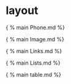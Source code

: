 
layout 
=====

{ % main Phone.md %}

{ % main Image.md %} 

{ % main Links.md  %}

{ % main Lists.md %}

{ % main table.md %}
